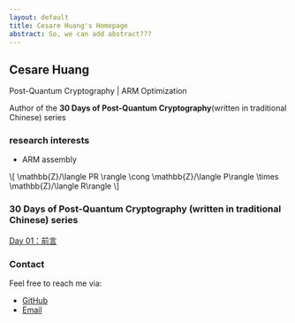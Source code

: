 ```yaml
---
layout: default
title: Cesare Huang's Homepage
abstract: So, we can add abstract???
---
```




## Cesare Huang


Post-Quantum Cryptography | ARM Optimization

Author of the **30 Days of Post-Quantum Cryptography**(written in traditional Chinese) series

### research interests

- ARM assembly


\\[
\mathbb{Z}/\langle PR \rangle \cong \mathbb{Z}/\langle P\rangle \times \mathbb{Z}/\langle R\rangle
\\]

### 30 Days of Post-Quantum Cryptography (written in traditional Chinese) series

[Day 01：前言](/_posts/pqc30/2024-09-01-day01.md)


### Contact
Feel free to reach me via:
- [GitHub](https://github.com/cheng-wei-huang0612)
- [Email](mailto:cesarehuang@icloud.com)




